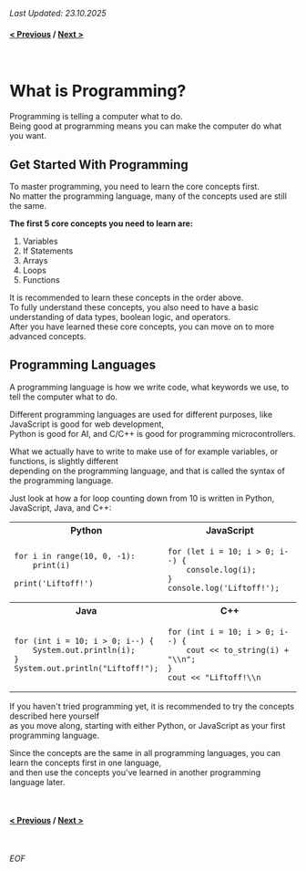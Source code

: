 *Last Updated: 23.10.2025*

#### [< Previous][previous] / [Next >][next]

[previous]: https://github.com/rento-fox/Code-Guides/tree/main/Intro%20To%20Programming/ITP%20Tutorial 'Intro'
[next]: h 'I'

<br>

# What is Programming?

Programming is telling a computer what to do.<br>
Being good at programming means you can make the computer do what you want.

## Get Started With Programming
To master programming, you need to learn the core concepts first.<br>
No matter the programming language, many of the concepts used are still the same.

**The first 5 core concepts you need to learn are:**

1. Variables
2. If Statements
3. Arrays
4. Loops
5. Functions

It is recommended to learn these concepts in the order above.<br>
To fully understand these concepts, you also need to have a basic understanding of data types, boolean logic, and operators.<br>
After you have learned these core concepts, you can move on to more advanced concepts.

## Programming Languages
A programming language is how we write code, what keywords we use, to tell the computer what to do.

Different programming languages are used for different purposes, like JavaScript is good for web development,<br>
Python is good for AI, and C/C++ is good for programming microcontrollers.

What we actually have to write to make use of for example variables, or functions, is slightly
different<br>
depending on the programming language, and that is called the syntax of the programming language.

Just look at how a for loop counting down from 10 is written in Python, JavaScript, Java, and C++:

<table>
    <tr>
        <th>Python</th>
        <th>JavaScript</th>
    </tr>
    <tr>
        <td>
<pre><code>for i in range(10, 0, -1):
    print(i)<br>
print('Liftoff!')
</code></pre>
        </td>
        <td>
<pre><code>for (let i = 10; i > 0; i--) {
    console.log(i);
}
console.log('Liftoff!');
</code></pre>
        </td>
    </tr>
    <tr>
        <th>Java</th>
        <th>C++</th>
    </tr>
    <tr>
        <td>
<pre><code>for (int i = 10; i > 0; i--) {
    System.out.println(i);
}
System.out.println("Liftoff!");
</code></pre>
        </td>
        <td>
<pre><code>for (int i = 10; i > 0; i--) {
    cout << to_string(i) + "\\n";
}
cout << "Liftoff!\\n
</code></pre>
        </td>
    </tr>
</table>

If you haven't tried programming yet, it is recommended to try the concepts described here yourself<br>
as you move along, starting with either Python, or JavaScript as your first programming language.

Since the concepts are the same in all programming languages, you can learn the concepts first in one language,<br>
and then use the concepts you've learned in another programming language later.

<br>

#### [< Previous][previous] / [Next >][next]

[previous]: https://github.com/rento-fox/Code-Guides/tree/main/Intro%20To%20Programming/ITP%20Tutorial 'Intro'
[next]: h 'I'

<br>

*EOF*
